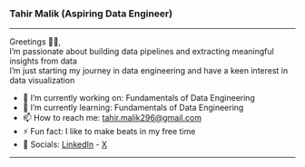 ### Tahir Malik (Aspiring Data Engineer)
----
Greetings 🙇🏻, <br/> 
I’m passionate about building data pipelines and extracting meaningful insights from data <br /> 
I’m just starting my journey in data engineering and have a keen interest in data visualization <br />
- 🔭 I’m currently working on: Fundamentals of Data Engineering 
- 🌱 I’m currently learning: Fundamentals of Data Engineering
- 📫 How to reach me: tahir.malik296@gmail.com 
- ⚡ Fun fact: I like to make beats in my free time
- 🔗 Socials: [LinkedIn](https://www.linkedin.com/in/tahir7malik/) - [X](https://twitter.com/tahir7malik)
----
